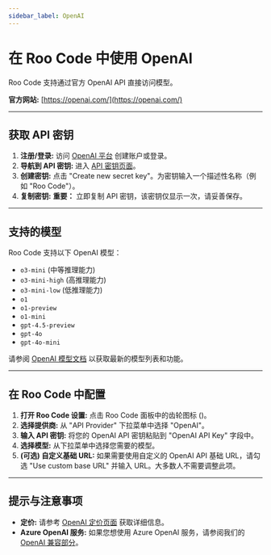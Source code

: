 ```yaml
---
sidebar_label: OpenAI
---
```


# 在 Roo Code 中使用 OpenAI

Roo Code 支持通过官方 OpenAI API 直接访问模型。

**官方网站:** [https://openai.com/](https://openai.com/)

---

## 获取 API 密钥

1.  **注册/登录:** 访问 [OpenAI 平台](https://platform.openai.com/) 创建账户或登录。
2.  **导航到 API 密钥:** 进入 [API 密钥页面](https://platform.openai.com/api-keys)。
3.  **创建密钥:** 点击 "Create new secret key"。为密钥输入一个描述性名称（例如 "Roo Code"）。
4.  **复制密钥:** **重要：** 立即复制 API 密钥，该密钥仅显示一次，请妥善保存。

---

## 支持的模型

Roo Code 支持以下 OpenAI 模型：

*   `o3-mini` (中等推理能力)
*   `o3-mini-high` (高推理能力)
*   `o3-mini-low` (低推理能力)
*   `o1`
*   `o1-preview`
*   `o1-mini`
*   `gpt-4.5-preview`
*   `gpt-4o`
*   `gpt-4o-mini`

请参阅 [OpenAI 模型文档](https://platform.openai.com/docs/models) 以获取最新的模型列表和功能。

---

## 在 Roo Code 中配置

1.  **打开 Roo Code 设置:** 点击 Roo Code 面板中的齿轮图标 (<Codicon name="gear" />)。
2.  **选择提供商:** 从 "API Provider" 下拉菜单中选择 "OpenAI"。
3.  **输入 API 密钥:** 将您的 OpenAI API 密钥粘贴到 "OpenAI API Key" 字段中。
4.  **选择模型:** 从下拉菜单中选择您需要的模型。
5.  **(可选) 自定义基础 URL:** 如果需要使用自定义的 OpenAI API 基础 URL，请勾选 "Use custom base URL" 并输入 URL。大多数人不需要调整此项。

---

## 提示与注意事项

*   **定价:** 请参考 [OpenAI 定价页面](https://openai.com/pricing) 获取详细信息。
*   **Azure OpenAI 服务:** 如果您想使用 Azure OpenAI 服务，请参阅我们的 [OpenAI 兼容部分](/providers/openai-compatible)。